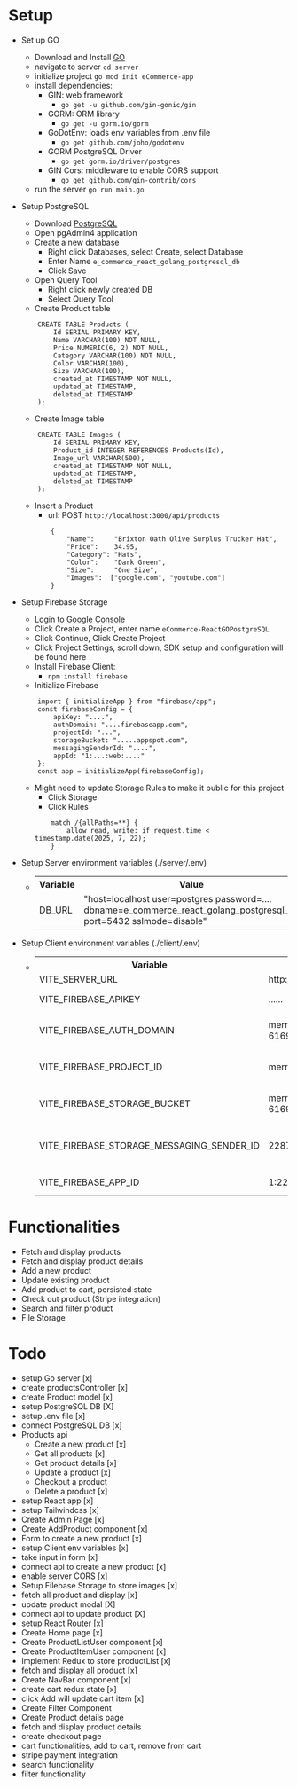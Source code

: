 # Setup

- Set up GO
  - Download and Install [GO](https://go.dev/doc/install)
  - navigate to server `cd server`
  - initialize project `go mod init eCommerce-app`
  - install dependencies:
    - GIN: web framework
      - `go get -u github.com/gin-gonic/gin`
    - GORM: ORM library
      - `go get -u gorm.io/gorm`
    - GoDotEnv: loads env variables from .env file
      - `go get github.com/joho/godotenv`
    - GORM PostgreSQL Driver
      - `go get gorm.io/driver/postgres`
    - GIN Cors: middleware to enable CORS support
      - `go get github.com/gin-contrib/cors`
  - run the server `go run main.go`
- Setup PostgreSQL
  - Download [PostgreSQL](https://www.postgresql.org/download/)
  - Open pgAdmin4 application
  - Create a new database
    - Right click Databases, select Create, select Database
    - Enter Name `e_commerce_react_golang_postgresql_db`
    - Click Save
  - Open Query Tool
    - Right click newly created DB
    - Select Query Tool
  - Create Product table
  ```
      CREATE TABLE Products (
          Id SERIAL PRIMARY KEY,
          Name VARCHAR(100) NOT NULL,
          Price NUMERIC(6, 2) NOT NULL,
          Category VARCHAR(100) NOT NULL,
          Color VARCHAR(100),
          Size VARCHAR(100),
          created_at TIMESTAMP NOT NULL,
          updated_at TIMESTAMP,
          deleted_at TIMESTAMP
      );
  ```
  - Create Image table
  ```
      CREATE TABLE Images (
          Id SERIAL PRIMARY KEY,
          Product_id INTEGER REFERENCES Products(Id),
          Image_url VARCHAR(500),
          created_at TIMESTAMP NOT NULL,
          updated_at TIMESTAMP,
          deleted_at TIMESTAMP
      );
  ```
  - Insert a Product
    - url: POST `http://localhost:3000/api/products`
    ```
        {
            "Name":     "Brixton Oath Olive Surplus Trucker Hat",
            "Price":    34.95,
            "Category": "Hats",
            "Color":    "Dark Green",
            "Size":     "One Size",
            "Images":  ["google.com", "youtube.com"]
        }
    ```
- Setup Firebase Storage

  - Login to [Google Console](https://console.firebase.google.com/)
  - Click Create a Project, enter name `eCommerce-ReactGOPostgreSQL`
  - Click Continue, Click Create Project
  - Click Project Settings, scroll down, SDK setup and configuration will be found here
  - Install Firebase Client:
    - `npm install firebase`
  - Initialize Firebase

  ```
      import { initializeApp } from "firebase/app";
      const firebaseConfig = {
          apiKey: "....",
          authDomain: "....firebaseapp.com",
          projectId: "...",
          storageBucket: ".....appspot.com",
          messagingSenderId: "....",
          appId: "1:...:web:...."
      };
      const app = initializeApp(firebaseConfig);
  ```

  - Might need to update Storage Rules to make it public for this project
    - Click Storage
    - Click Rules
    ```
        match /{allPaths=**} {
            allow read, write: if request.time < timestamp.date(2025, 7, 22);
        }
    ```

- Setup Server environment variables (./server/.env)
  - <table>
        <tr>
            <th>Variable</th>
            <th>Value</th>
            <th>Description</th>
        </tr>
        <tr>
            <td>DB_URL</td>
            <td>"host=localhost user=postgres password=.... dbname=e_commerce_react_golang_postgresql_db port=5432 sslmode=disable"</td>
            <td>PostgreSQL URL</td>
        </tr>                 
    </table>
- Setup Client environment variables (./client/.env)
  - <table>
        <tr>
            <th>Variable</th>
            <th>Value</th>
            <th>Description</th>
        </tr>
        <tr>
            <td>VITE_SERVER_URL</td>
            <td>http://localhost:3000</td>
            <td>Server URL</td>
        </tr>     
        <tr>
            <td>VITE_FIREBASE_APIKEY</td>
            <td>......</td>
            <td>Firebase API Key</td>
        </tr>
        <tr>
            <td>VITE_FIREBASE_AUTH_DOMAIN</td>
            <td>mern-ecommerce-6169d.firebaseapp.com</td>
            <td>Firebase Auth Domain</td>
        </tr>        
        <tr>
            <td>VITE_FIREBASE_PROJECT_ID</td>
            <td>mern-ecommerce-6169d</td>
            <td>Firebase Project IDtd>
        </tr>   
        <tr>
            <td>VITE_FIREBASE_STORAGE_BUCKET</td>
            <td>mern-ecommerce-6169d.appspot.com</td>
            <td>Firebase Storage Bucket</td>
        </tr>       
        <tr>
            <td>VITE_FIREBASE_STORAGE_MESSAGING_SENDER_ID</td>
            <td>22870......</td>
            <td>Firebase Storage Messing Sender ID</td>
        </tr>
        <tr>
            <td>VITE_FIREBASE_APP_ID</td>
            <td>1:22870408.......:web:ac07b13c......</td>
            <td>Firebase App ID</td>
        </tr>                        
    </table>

# Functionalities

- Fetch and display products
- Fetch and display product details
- Add a new product
- Update existing product
- Add product to cart, persisted state
- Check out product (Stripe integration)
- Search and filter product
- File Storage

# Todo

- setup Go server [x]
- create productsController [x]
- create Product model [x]
- setup PostgreSQL DB [X]
- setup .env file [x]
- connect PostgreSQL DB [x]
- Products api
  - Create a new product [x]
  - Get all products [x]
  - Get product details [x]
  - Update a product [x]
  - Checkout a product
  - Delete a product [x]
- setup React app [x]
- setup Tailwindcss [x]
- Create Admin Page [x]
- Create AddProduct component [x]
- Form to create a new product [x]
- setup Client env variables [x]
- take input in form [x]
- connect api to create a new product [x]
- enable server CORS [x]
- Setup Filebase Storage to store images [x]
- fetch all product and display [x]
- update product modal [X]
- connect api to update product [X]
- setup React Router [x]
- Create Home page [x]
- Create ProductListUser component [x]
- Create ProductItemUser component [x]
- Implement Redux to store productList [x]
- fetch and display all product [x]
- Create NavBar component [x]
- create cart redux state [x]
- click Add will update cart item [x]
- Create Filter Component
- Create Product details page
- fetch and display product details
- create checkout page
- cart functionalities, add to cart, remove from cart
- stripe payment integration
- search functionality
- filter functionality
